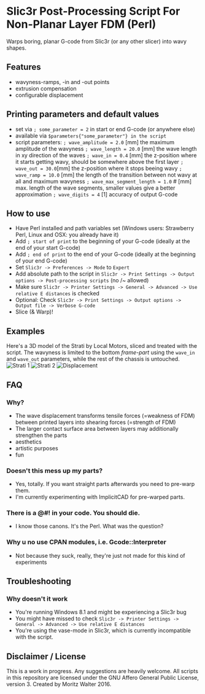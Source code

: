 # Slic3r Post-Processing Script For Non-Planar Layer FDM (Perl)
Warps boring, planar G-code from Slic3r (or any other slicer) into wavy shapes.

## Features
- wavyness-ramps, -in and -out points
- extrusion compensation
- configurable displacement

## Printing parameters and default values
- set via `; some_parameter = 2` in start or end G-code (or anywhere else)
- available via `$parameters{"some_parameter"} in the script`
- script parameters:
  `; wave_amplitude = 2.0` [mm] the maximum amplitude of the wavyness
  `; wave_length = 20.0` [mm] the wave length in xy direction of the waves
  `; wave_in = 0.4` [mm] the z-position where it starts getting wavy, should be somewhere above the first layer
  `; wave_out = 30.0`[mm] the z-position where it stops beeing wavy
  `; wave_ramp = 10.0` [mm] the length of the transition between not wavy at all and maximum wavyness
  `; wave_max_segment_length = 1.0` # [mm] max. length of the wave segments, smaller values give a better approximation
  `; wave_digits = 4` [1] accuracy of output G-code

## How to use
- Have Perl installed and path variables set (Windows users: Strawberry Perl, Linux and OSX: you already have it)
- Add `; start of print` to the beginning of your G-code (ideally at the end of your start G-code)
- Add `; end of print` to the end of your G-code (ideally at the beginning of your end G-code)
- Set `Slic3r -> Preferences -> Mode` to `Expert`
- Add absolute path to the script in `Slic3r -> Print Settings -> Output options -> Post-processing scripts` (no /~ allowed)
- Make sure `Slic3r -> Printer Settings -> General -> Advanced -> Use relative E distances` is checked
- Optional: Check `Slic3r -> Print Settings -> Output options -> Output file -> Verbose G-code`
- Slice (& Warp)!

## Examples
Here's a 3D model of the Strati by Local Motors, sliced and treated with the script. The wavyness is limited to the bottom *frame-part* using the `wave_in` and `wave_out` parameters, while the rest of the chassis is untouched.
![Strati 1](https://github.com/makertum/non-planar-layer-fdm/raw/master/images/strati_1.png)
![Strati 2](https://github.com/makertum/non-planar-layer-fdm/raw/master/images/strati_2.png)
![Displacement](https://github.com/makertum/non-planar-layer-fdm/raw/master/images/displacement.png)

## FAQ

### Why?
- The wave displacement transforms tensile forces (=weakness of FDM) between printed layers into shearing forces (=strength of FDM)
- The larger contact surface area between layers may additionally strengthen the parts
- aesthetics
- artistic purposes
- fun

### Doesn't this mess up my parts?
- Yes, totally. If you want straight parts afterwards you need to pre-warp them.
- I'm currently experimenting with ImplicitCAD for pre-warped parts.

### There is a @#! in your code. You should die.
- I know those canons. It's the Perl. What was the question?

### Why u no use CPAN modules, i.e. Gcode::Interpreter
- Not because they suck, really, they're just not made for this kind of experiments

## Troubleshooting

### Why doesn't it work
- You're running Windows 8.1 and might be experiencing a Slic3r bug
- You might have missed to check `Slic3r -> Printer Settings -> General -> Advanced -> Use relative E distances`
- You're using the vase-mode in Slic3r, which is currently incompatible with the script.

## Disclaimer / License
This is a work in progress. Any suggestions are heavily welcome. All scripts in this repository are licensed under the GNU Affero General Public License, version 3. Created by Moritz Walter 2016.
